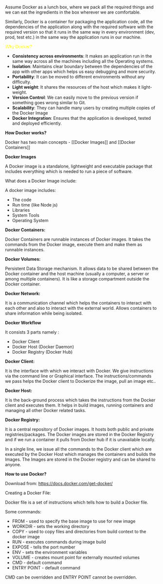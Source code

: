 
Assume Docker as a lunch box, where we pack all the required things and we can eat the ingredients in the box wherever we are comfortable.

Similarly, Docker is a container for packaging the application code, all the dependencies of the application along with the required software with the required version so that it runs in the same way in every environment (dev, prod, test etc.) in the same way the application runs in our machine.

<span style="color: yellow;">Why Docker?</span>

- **Consistency across environments**: It makes an application run in the same way across all the machines including all the Operating systems.
- **Isolation**: Maintains clear boundary between the dependencies of the app with other apps which helps us easy debugging and more security.
- **Portability**: It can be moved to different environments without any difficulty.
- **Light weight**: It shares the resources of the host which makes it light-weight. 
- **Version Control**: We can easily move to the previous version if something goes wrong similar to Git.
- **Scalability**: They can handle many users by creating multiple copies of the Docker Image
- **Docker Integration**: Ensures that the application is developed, tested and deployed efficiently.

**How Docker works?**

Docker has two main concepts - [[Docker Images]] and [[Docker Containers]]

**Docker Images**

A Docker image is a standalone, lightweight and executable package that includes everything which is needed to run a piece of software.

What does a Docker Image include:

A docker image includes:
- The code
- Run time (like Node js)
- Libraries
- System Tools
- Operating System

**Docker Containers:**

Docker Containers are runnable instances of Docker images. It takes the commands from the Docker image, execute them and make them as runnable instances.

**Docker Volumes:**

Persistent Data Storage mechanism. It allows data to be shared between the Docker container and the host machine (usually a computer, a server or among multiple containers). It is like a storage compartment outside the Docker container.

**Docker Network:** 

It is a communication channel which helps the containers to interact with each other and also to interact with the external world. Allows containers to share information while being isolated.

**Docker Workflow**

It consists 3 parts namely :

- Docker Client
- Docker Host (Docker Daemon)
- Docker Registry (Docker Hub)

**Docker Client:** 

It is the interface with which we interact with Docker. We give instructions via the command line or Graphical interface. The instructions/commands we pass helps the Docker client to Dockerize the image, pull an image etc..

**Docker Host:**

It is the back-ground process which takes the instructions from the Docker client and executes them. It helps in build images, running containers and managing all other Docker related tasks.

**Docker Registry:**

It is a central repository of Docker images. It hosts both public and private registries/packages. The Docker images are stored in the Docker Registry and if we run a container it pulls from Docker hub if it is unavailable locally.

In a single line, we issue all the commands to the Docker client which are executed by the Docker Host which manages the containers and builds the Images. The Images are stored in the Docker registry and can be shared to anyone.

**How to use Docker?**

Download from: https://docs.docker.com/get-docker/

Creating a Docker File:

Docker file is a set of instructions which tells how to build a Docker file. 

Some commands:

- FROM - used to specify the base image to use for new image
- WORKDIR - sets the working directory
- COPY - used to copy files and directories from build context to the docker image
- RUN - executes commands during image build
- EXPOSE - tells the port number
- ENV - sets the environment variables
- VOLUME - creates mount point for externally mounted volumes
- CMD - default command
- ENTRY POINT - default command

CMD can be overridden and ENTRY POINT cannot be overridden.

